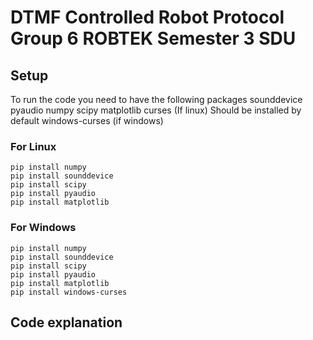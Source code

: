 # DTMF Controlled Robot Protocol Group 6 ROBTEK Semester 3 SDU

## Setup

To run the code you need to have the following packages
sounddevice
pyaudio
numpy
scipy
matplotlib
curses (If linux) Should be installed by default
windows-curses (if windows)

### For Linux

```
pip install numpy
pip install sounddevice
pip install scipy
pip install pyaudio
pip install matplotlib
```

### For Windows

```
pip install numpy
pip install sounddevice
pip install scipy
pip install pyaudio
pip install matplotlib
pip install windows-curses
```

## Code explanation
